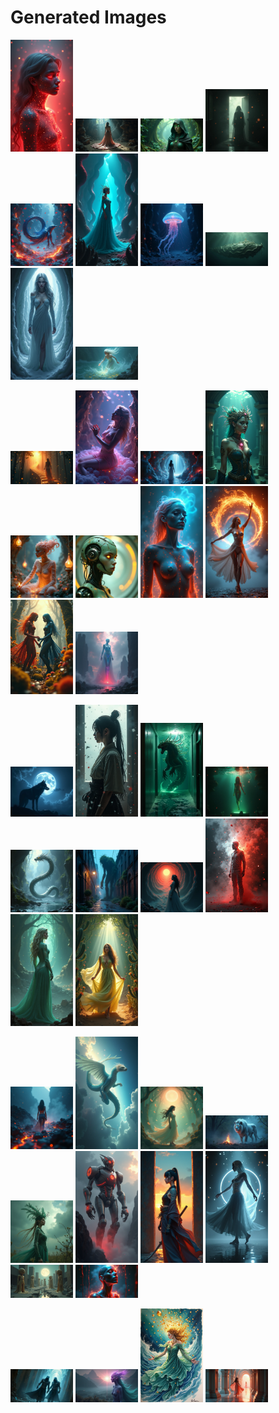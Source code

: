 # Generated Images



<img src="2025_06_27_01.png" width="100"/> <img src="2025_06_27_02.png" width="100"/> <img src="2025_06_27_03.png" width="100"/> <img src="2025_06_27_04.png" width="100"/> <img src="2025_06_27_05.png" width="100"/> <img src="2025_06_27_06.png" width="100"/> <img src="2025_06_27_07.png" width="100"/> <img src="2025_06_27_08.png" width="100"/> <img src="2025_06_27_09.png" width="100"/> <img src="2025_06_27_10.png" width="100"/>

<img src="2025_06_27_11.png" width="100"/> <img src="2025_06_27_12.png" width="100"/> <img src="2025_06_27_13.png" width="100"/> <img src="2025_06_27_14.png" width="100"/> <img src="2025_06_27_15.png" width="100"/> <img src="2025_06_27_16.png" width="100"/> <img src="2025_06_27_17.png" width="100"/> <img src="2025_06_27_18.png" width="100"/> <img src="2025_06_27_19.png" width="100"/> <img src="2025_06_27_20.png" width="100"/>

<img src="2025_06_27_21.png" width="100"/> <img src="2025_06_27_22.png" width="100"/> <img src="2025_06_27_23.png" width="100"/> <img src="2025_06_27_24.png" width="100"/> <img src="2025_06_27_25.png" width="100"/> <img src="2025_06_27_26.png" width="100"/> <img src="2025_06_27_27.png" width="100"/> <img src="2025_06_27_28.png" width="100"/> <img src="2025_06_27_29.png" width="100"/> <img src="2025_06_27_30.png" width="100"/>

<img src="2025_06_27_31.png" width="100"/> <img src="2025_06_27_32.png" width="100"/> <img src="2025_06_27_33.png" width="100"/> <img src="2025_06_27_34.png" width="100"/> <img src="2025_06_27_35.png" width="100"/> <img src="2025_06_27_36.png" width="100"/> <img src="2025_06_27_37.png" width="100"/> <img src="2025_06_27_38.png" width="100"/> <img src="2025_06_27_39.png" width="100"/> <img src="2025_06_27_40.png" width="100"/>

<img src="2025_06_27_41.png" width="100"/> <img src="2025_06_27_42.png" width="100"/> <img src="2025_06_27_43.png" width="100"/> <img src="2025_06_27_44.png" width="100"/>